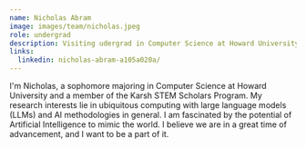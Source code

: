 ```yaml
---
name: Nicholas Abram
image: images/team/nicholas.jpeg
role: undergrad
description: Visiting udergrad in Computer Science at Howard University
links:
  linkedin: nicholas-abram-a105a020a/
---
```


I'm Nicholas, a sophomore majoring in Computer Science at Howard University and a member of the Karsh STEM Scholars Program.
My research interests lie in ubiquitous computing with large language models (LLMs) and AI methodologies in general. I am 
fascinated by the potential of Artificial Intelligence to mimic the world. I believe we are in a great time of advancement, 
and I want to be a part of it.

